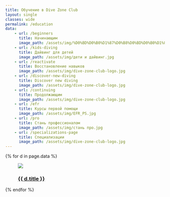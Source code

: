 ```yaml
---
title: Обучение в Dive Zone Club
layout: single
classes: wide
permalink: /education
data:
    - url: /beginners
      title: Начинающим
      image_path: /assets/img/%D0%BD%D0%B0%D1%87%D0%B8%D0%BD%D0%B0%D1%8E%D1%89%D0%B8%D0%BC.jpg
    - url: /kids-diving
      title: Дайвинг для детей
      image_path: /assets/img/дети и дайвинг.jpg
    - url: /reactivate
      title: Восстановление навыков
      image_path: /assets/img/dive-zone-club-logo.jpg
    - url: /discover-new-diving
      title: Discover new diving
      image_path: /assets/img/dive-zone-club-logo.jpg
    - url: /continuing
      title: Продолжающим
      image_path: /assets/img/dive-zone-club-logo.jpg
    - url: /efr
      title: Курсы первой помощи
      image_path: /assets/img/EFR_PS.jpg
    - url: /pro
      title: Стань профессионалом
      image_path: /assets/img/стань про.jpg
    - url: /specializations-page
      title: Специализации
      image_path: /assets/img/dive-zone-club-logo.jpg
---
```

<div class="flex-container images">
    {% for d in page.data %}
        <div class="flex-item">
            <figure>
                <a href="{{ site.url }}{{ site.baseurl }}{{ d.url }}">
                    <img src="{{ site.url }}{{ site.baseurl }}{{ d.image_path }}" />
                </a>
                <figcaption><h3><a href="{{ site.url }}{{ site.baseurl }}{{ d.url }}">{{ d.title }}</a></h3></figcaption>
            </figure>
        </div>
    {% endfor %}
</div>